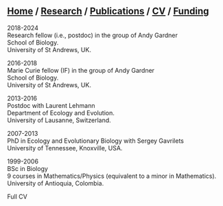 ## [Home](https://mauriciogforero.github.io) / [Research](https://mauriciogforero.github.io/research) / [Publications](https://mauriciogforero.github.io/publications) / [CV](https://mauriciogforero.github.io/cv) / [Funding](https://mauriciogforero.github.io/funding)


2018-2024  
Research fellow (i.e., postdoc) in the group of Andy Gardner  
School of Biology.  
University of St Andrews, UK.  



2016-2018  
Marie Curie fellow (IF) in the group of Andy Gardner  
School of Biology.  
University of St Andrews, UK.  



2013-2016  
Postdoc with Laurent Lehmann  
Department of Ecology and Evolution.  
University of Lausanne, Switzerland.  



2007-2013  
PhD in Ecology and Evolutionary Biology with Sergey Gavrilets  
University of Tennessee, Knoxville, USA.  



1999-2006  
BSc in Biology  
9 courses in Mathematics/Physics (equivalent to a minor in Mathematics).  
University of Antioquia, Colombia.  



Full CV
